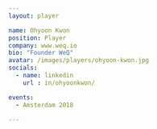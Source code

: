 ```yaml
---
layout: player

name: Ohyoon Kwon
position: Player
company: www.weq.io
bio: "Founder WeQ"
avatar: /images/players/ohyoon-kwon.jpg
socials:
  - name: linkedin
    url : in/ohyoonkwon/

events:
  - Amsterdam 2018

---
```

